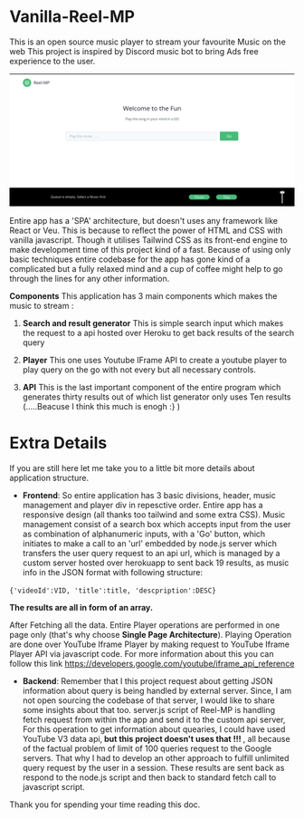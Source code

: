 # Vanilla-Reel-MP

This is an open source music player to stream your favourite Music on the web
This project is inspired by Discord music bot to bring Ads free experience to the user.
<br/>


![alt text](https://github.com/rak3n/Vanilla-Reel-MP/blob/master/assets/Screenshot%20from%202020-06-06%2019.52.55.png)


Entire app has a 'SPA' architecture, but doesn't uses any framework like React or Veu. This is because to reflect the power of HTML and CSS with vanilla javascript. Though it utilises Tailwind CSS as its front-end engine to make development time of this project kind of a fast.
Because of using only basic techniques entire codebase for the app has gone kind of a complicated but a fully relaxed mind and a cup of coffee might help to go through the lines for any other information.

<b>Components</b>
This application has 3 main components which makes the music to stream :
1. <b>Search and result generator</b>
  This is simple search input which makes the request to a api hosted over Heroku to get back results of the search query
  
2. <b>Player</b>
  This one uses Youtube IFrame API to create a youtube player to play query on the go with not every but all necessary controls.
  
3. <b>API</b>
  This is the last important component of the entire program which generates thirty results out of which list generator only     uses Ten results (.....Beacuse I think this much is enogh :} )

 
# Extra Details
If you are still here let me take you to a little bit more details about application structure.

* <b>Frontend</b>: 
So entire application has 3 basic divisions, header, music management and player div in repesctive order. Entire app has a responsive design (all thanks too tailwind and some extra CSS). Music management consist of a search box which accepts input from the user as combination of alphanumeric inputs, with a 'Go' button, which initiates to make a call to an 'url' embedded by node.js server which transfers the user query request to an api url, which is managed by a custom server hosted over herokuapp to sent back 19 results, as music info in the JSON format with following structure:

<code>{'videoId':VID, 'title':title, 'descpription':DESC}</code>

<b>The results are all in form of an array.</b>

After Fetching all the data. Entire Player operations are performed in one page only (that's why choose <b>Single Page Architecture</b>). 
Playing Operation are done over YouTube Iframe Player by making request to YouTube Iframe Player API via javascript code. For more information about this you can follow this link https://developers.google.com/youtube/iframe_api_reference


* <b>Backend</b>: 
Remember that I this project request about getting JSON information about query is being handled by external server. Since, I am not open sourcing the codebase of that server, I would like to share some insights about that too.
server.js script of Reel-MP is handling fetch request from within the app and send it to the custom api server, For this operation to get information about quearies, I could have used YouTube V3 data api,<b> but this project doesn't uses that !!! </b>, all because of the factual problem of limit of 100 queries request to the Google servers. That why I had to develop an other approach to fulfill unlimited query request by the user in a session.
These results are sent back as respond to the node.js script and then back to standard fetch call to javascript script.



Thank you for spending your time reading this doc.

